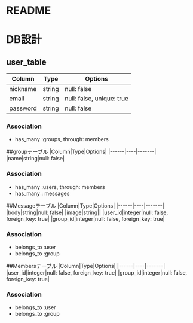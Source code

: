 # README
# DB設計

## user_table
|Column|Type|Options|
|------|----|-------|
|nickname|string|null: false|
|email|string|null: false, unique: true |
|password|string|null: false|

### Association
- has_many :groups, through: members

##groupテーブル
|Column|Type|Options|
|------|----|-------|
|name|string|null: false|

### Association
- has_many :users, through: members
- has_many : messages

##Messageテーブル
|Column|Type|Options|
|------|----|-------|
|body|string|null: false|
|image|string||
|user_id|integer|null: false, foreign_key: true|
|group_id|integer|null: false, foreign_key: true|

### Association
- belongs_to :user
- belongs_to :group

##Membersテーブル
|Column|Type|Options|
|------|----|-------|
|user_id|integer|null: false, foreign_key: true|
|group_id|integer|null: false, foreign_key: true|

### Association
- belongs_to :user
- belongs_to :group